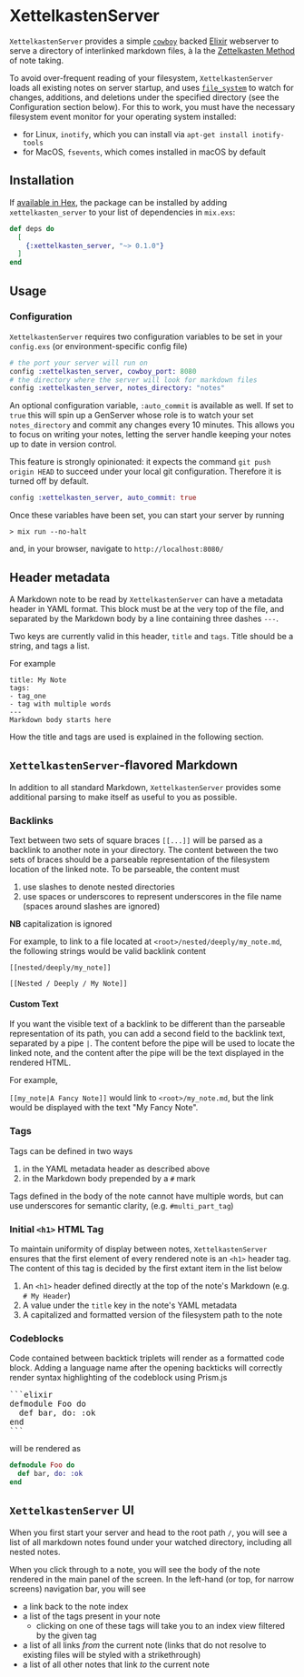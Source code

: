 # XettelkastenServer

`XettelkastenServer` provides a simple [`cowboy`](https://github.com/ninenines/cowboy) backed [Elixir](https://elixir-lang.org/) webserver to serve a directory of
interlinked markdown files, à la the [Zettelkasten Method](https://zettelkasten.de/posts/overview/)
of note taking.

To avoid over-frequent reading of your filesystem, `XettelkastenServer` loads all existing notes on server startup, and uses [`file_system`](https://github.com/falood/file_system) to watch for changes, additions, and deletions under the specified directory (see the Configuration section below). For this to work, you must have the necessary filesystem event monitor for your operating system installed:

* for Linux, `inotify`, which you can install via `apt-get install inotify-tools`
* for MacOS, `fsevents`, which comes installed in macOS by default

## Installation

If [available in Hex](https://hex.pm/docs/publish), the package can be installed
by adding `xettelkasten_server` to your list of dependencies in `mix.exs`:

```elixir
def deps do
  [
    {:xettelkasten_server, "~> 0.1.0"}
  ]
end
```

## Usage

### Configuration

`XettelkastenServer` requires two configuration variables to be set in your `config.exs` (or environment-specific config file)

```elixir
# the port your server will run on
config :xettelkasten_server, cowboy_port: 8080
# the directory where the server will look for markdown files
config :xettelkasten_server, notes_directory: "notes"
```

An optional configuration variable, `:auto_commit` is available as well. If set to `true` this will spin up a GenServer whose
role is to watch your set `notes_directory` and commit any changes every 10 minutes. This allows you to focus on writing your notes,
letting the server handle keeping your notes up to date in version control.

This feature is strongly opinionated: it expects the command `git push origin HEAD`
to succeed under your local git configuration. Therefore it is turned off by default.

```elixir
config :xettelkasten_server, auto_commit: true
```

Once these variables have been set, you can start your server by running

`> mix run --no-halt`

and, in your browser, navigate to `http://localhost:8080/`

## Header metadata

A Markdown note to be read by `XettelkastenServer` can have a metadata header in YAML format. This block must be at the very top of the file, and separated by the Markdown body by a line containing three dashes `---`.

Two keys are currently valid in this header, `title` and `tags`. Title should be a string, and tags a list.

For example

```
title: My Note
tags:
- tag_one
- tag with multiple words
---
Markdown body starts here
```

How the title and tags are used is explained in the following section.

## `XettelkastenServer`-flavored Markdown

In addition to all standard Markdown, `XettelkastenServer` provides some additional
parsing to make itself as useful to you as possible.

### Backlinks

Text between two sets of square braces `[[...]]` will be parsed as a backlink to another note
in your directory. The content between the two sets of braces should be a parseable
representation of the filesystem location of the linked note. To be parseable, the content
must

1. use slashes to denote nested directories
2. use spaces or underscores to represent underscores in the file name (spaces around slashes are ignored)

**NB** capitalization is ignored

For example, to link to a file located at `<root>/nested/deeply/my_note.md`, the
following strings would be valid backlink content

`[[nested/deeply/my_note]]`

`[[Nested / Deeply / My Note]]`


#### Custom Text

If you want the visible text of a backlink to be different than
the parseable representation of its path, you can add a second
field to the backlink text, separated by a pipe `|`. The
content before the pipe will be used to locate the linked note,
and the content after the pipe will be the text displayed in
the rendered HTML.

For example,

`[[my_note|A Fancy Note]]` would link to `<root>/my_note.md`,
but the link would be displayed with the text "My Fancy Note".

### Tags

Tags can be defined in two ways

1. in the YAML metadata header as described above
2. in the Markdown body prepended by a `#` mark

Tags defined in the body of the note cannot have multiple words, but can use
underscores for semantic clarity, (e.g. `#multi_part_tag`)

### Initial `<h1>` HTML Tag

To maintain uniformity of display between notes, `XettelkastenServer` ensures that the first element of every rendered note is an `<h1>` header tag. The content of this tag is decided by the first extant item in the list below

1. An `<h1>` header defined directly at the top of the note's Markdown (e.g. `# My Header`)
2. A value under the `title` key in the note's YAML metadata
3. A capitalized and formatted version of the filesystem path to the note

### Codeblocks

Code contained between backtick triplets will render as a
formatted code block. Adding a language name after the opening
backticks will correctly render syntax highlighting of the
codeblock using Prism.js

<pre>
```elixir
defmodule Foo do
  def bar, do: :ok
end
```
</pre>

will be rendered as

```elixir
defmodule Foo do
  def bar, do: :ok
end
```

## `XettelkastenServer` UI

When you first start your server and head to the root path `/`, you will see a
list of all markdown notes found under your watched directory, including all
nested notes.

When you click through to a note, you will see the body of the note rendered in the
main panel of the screen. In the left-hand (or top, for narrow screens) navigation bar,
you will see

* a link back to the note index
* a list of the tags present in your note
    * clicking on one of these tags will take you to an index view filtered by the given tag
* a list of all links *from* the current note (links that do not resolve to existing files will be styled with a strikethrough)
* a list of all other notes that link *to* the current note


